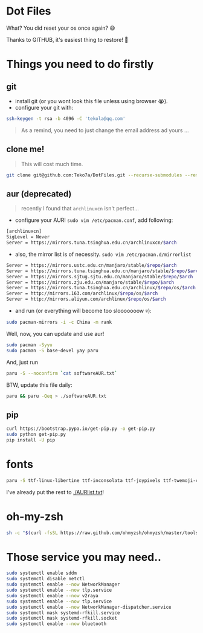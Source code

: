 # Dot Files
What? You did reset your os once again? 😅

Thanks to GITHUB, it's easiest thing to restore! 🔏

# Things you need to do firstly
## git
 - install git (or you wont look this file unless using browser 😭).
 - configure your git with:

```bash
ssh-keygen -t rsa -b 4096 -C 'tekola@qq.com'
```

> As a remind, you need to just change the email address ad yours ...

## clone me!

> This will cost much time.

```bash
git clone git@github.com:Teko7a/DotFiles.git --recurse-submodules --remote-submodules
```

## aur (deprecated)

> recently I found that `archlinuxcn` isn't perfect...

 - configure your AUR! `sudo vim /etc/pacman.conf`, add following:

```bash
[archlinuxcn]
SigLevel = Never
Server = https://mirrors.tuna.tsinghua.edu.cn/archlinuxcn/$arch
```
 - also, the mirror list is of necessity. `sudo vim /etc/pacman.d/mirrorlist`

```bash
Server = https://mirrors.ustc.edu.cn/manjaro/stable/$repo/$arch
Server = https://mirrors.tuna.tsinghua.edu.cn/manjaro/stable/$repo/$arch
Server = https://mirrors.sjtug.sjtu.edu.cn/manjaro/stable/$repo/$arch
Server = https://mirrors.zju.edu.cn/manjaro/stable/$repo/$arch
Server = https://mirrors.tuna.tsinghua.edu.cn/archlinux/$repo/os/$arch
Server = http://mirrors.163.com/archlinux/$repo/os/$arch
Server = http://mirrors.aliyun.com/archlinux/$repo/os/$arch
```

 - and run (or everything will become too slooooooow 💀):

```bash
sudo pacman-mirrors -i -c China -m rank
```

Well, now, you can update and use aur! 

```bash
sudo pacman -Syyu
sudo pacman -S base-devel yay paru
```

And, just run
```bash
paru -S --noconfirm `cat softwareAUR.txt`
```

BTW, update this file daily:

```bash
paru && paru -Qeq > ./softwareAUR.txt
```

## pip

```bash
curl https://bootstrap.pypa.io/get-pip.py -o get-pip.py
sudo python get-pip.py
pip install -U pip
```

# fonts

```bash
paru -S ttf-linux-libertine ttf-inconsolata ttf-joypixels ttf-twemoji-color noto-fonts-emoji ttf-liberation ttf-droid wqy-bitmapfont wqy-microhei wqy-microhei-lite wqy-zenhei adobe-source-han-mono-cn-fonts adobe-source-han-sans-cn-fonts adobe-source-han-serif-cn-fonts
```

I've already put the rest to [./AURlist.txt](./AURlist.txt)!

# oh-my-zsh

```bash
sh -c "$(curl -fsSL https://raw.github.com/ohmyzsh/ohmyzsh/master/tools/install.sh)"
```

# Those service you may need..
```bash
sudo systemctl enable sddm
sudo systemctl disable netctl
sudo systemctl enable --now NetworkManager
sudo systemctl enable --now tlp.service
sudo systemctl enable --now v2raya
sudo systemctl enable --now tlp.service
sudo systemctl enable --now NetworkManager-dispatcher.service
sudo systemctl mask systemd-rfkill.service
sudo systemctl mask systemd-rfkill.socket
sudo systemctl enable --now bluetooth
```
